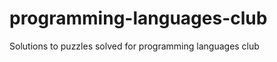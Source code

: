 programming-languages-club
==========================

Solutions to puzzles solved for programming languages club
